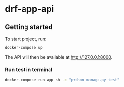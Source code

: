 # drf-app-api

## Getting started

To start project, run:

```sh
docker-compose up
```

The API will then be available at http://127.0.0.1:8000.

### Run test in terminal

```sh
docker-compose run app sh -c "python manage.py test"
```
